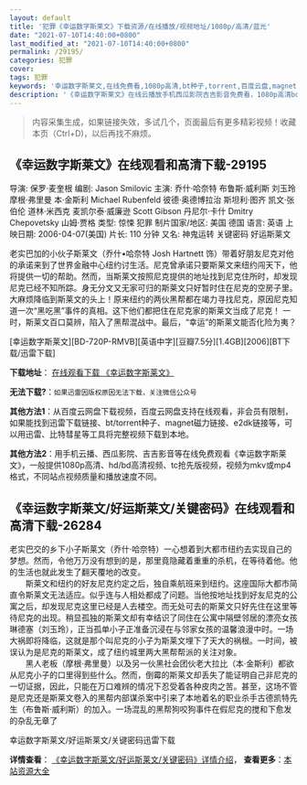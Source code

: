 ```yaml
---
layout: default
title: '犯罪《幸运数字斯莱文》下载资源/在线播放/视频地址/1080p/高清/蓝光'
date: "2021-07-10T14:40:00+0800"
last_modified_at: "2021-07-10T14:40:00+0800"
permalink: /29195/
categories: 犯罪
cover:
tags: 犯罪
keywords: '幸运数字斯莱文,在线免费看,1080p高清,bt种子,torrent,百度云盘,magnet,磁力链,迅雷下载资源'
description: '《幸运数字斯莱文》在线云播放手机西瓜影院吉吉影音免费看，1080p高清bd/hd未删减完整版和tc抢先枪版，mkv/mp4格式，附带bt/torrent种子、magnet/磁力链、百度云盘、网盘资源迅雷下载链接'
---
```


>内容采集生成，如果链接失效，多试几个，页面最后有更多精彩视频！收藏本页（Ctrl+D)，以后再找不麻烦。


## 《幸运数字斯莱文》在线观看和高清下载-29195

导演: 保罗·麦奎根 编剧: Jason Smilovic 主演: 乔什·哈奈特 布鲁斯·威利斯 刘玉玲 摩根·弗里曼 本·金斯利 Michael Rubenfeld 彼德·奥德博拉治 斯坦利·图齐 凯文·张伯伦 道林·米西克 麦凯尔泰·威廉逊 Scott Gibson 丹尼尔·卡什 Dmitry Chepovetsky 山姆·贾格 类型: 惊悚 犯罪 制片国家/地区: 美国 德国 语言: 英语 上映日期: 2006-04-07(美国) 片长: 110 分钟 又名: 神鬼运转 关键密码 好运斯莱文

老实巴加的小伙子斯莱文（乔什•哈奈特 Josh Hartnett 饰）带着好朋友尼克对他的承诺来到了世界金融中心纽约讨生活。尼克曾承诺只要斯莱文来纽约闯天下，他将提供一切的帮助。然而，当斯莱文按照尼克提供的地址找到尼克住所时，却发现尼克已经不知所踪。身无分文又无家可归的斯莱文只好暂时住在尼克的空房子里。大麻烦降临到斯莱文的头上！原来纽约的两伙黑帮都在竭力寻找尼克，原因尼克知道一次“黑吃黑”事件的真相。这下他们都把住在尼克家的斯莱文当成了尼克！ 一时，斯莱文百口莫辨，陷入了黑帮混战中。最后，“幸运”的斯莱文能否化险为夷？


[幸运数字斯莱文][BD-720P-RMVB][英语中字][豆瓣7.5分][1.4GB][2006][BT下载/迅雷下载]

**下载地址**： [在线观看下载 《幸运数字斯莱文》](https://www.btdx8.com/torrent/lucky_number_slevin_2006.html) 


**无法下载?**：`如果迅雷因版权原因无法下载，关注微信公众号 `

**其他方法1**：从百度云网盘下载视频，百度云网盘支持在线观看，非会员有限制，如果能找到迅雷下载链接、bt/torrent种子、magnet磁力链接、e2dk链接等，可以用迅雷、比特彗星等工具将完整视频下载到本地。

**其他方法2**：用手机云播、西瓜影院、吉吉影音等在线免费观看《幸运数字斯莱文》，一般提供1080p高清、hd/bd高清视频、tc抢先版视频，视频为mkv或mp4格式，不同站点视频质量和播放速度不同。


## 《幸运数字斯莱文/好运斯莱文/关键密码》在线观看和高清下载-26284

老实巴交的乡下小子斯莱文（乔什·哈奈特）一心想着到大都市纽约去实现自己的梦想。然而，令他万万没有想到的是，那里竟隐藏着重重的杀机，在等待着他。他的生活也就此发生了翻天覆地的改变。<br />　　斯莱文和纽约的好友尼克约定之后，独自乘航班来到纽约。这座国际大都市简直令斯莱文无法适应。似乎连与人相处都成了问题。当他按地址找到好友尼克的公寓之后，却发现尼克这里已经是人去楼空。而无处可去的斯莱文只好先住在这里等待尼克的出现。稍显孤独的斯莱文却有幸结识了同住在公寓中隔壁邻居的漂亮女孩琳德塞（刘玉玲），正当孤单小子正准备沉浸在与邻家女孩的温馨浪漫中时。一场大祸即将降临，这就是那个叫尼克的小子为斯莱文埋下了天大的祸根。一时间，被误认为是尼克的斯莱文，成了纽约城里两大黑帮帮派的关注对象。<br />　　黑人老板（摩根&middot;弗里曼）以及另一伙黑社会团伙老大拉比（本·金斯利）都欲从尼克小子的口里得到些什么。然而，倒霉的斯莱文却丢失了能证明自己非尼克的一切证据，因此，只能在万口难辨的情况下忍受着各种皮肉之苦。甚至，这场不管是尼克还是斯莱文卷入的黑帮内部谋杀案中引来了本地着名的职业杀手古德凯特先生（布鲁斯&middot;威利斯）的加入。一场混乱的黑帮狗咬狗事件在假尼克的搅和下愈发的杂乱无章了</p>


幸运数字斯莱文/好运斯莱文/关键密码迅雷下载

**详情查看**： [《幸运数字斯莱文/好运斯莱文/关键密码》详情介绍](/movie/26284/)， **查看更多**：[本站资源大全](/movie/t/all/)

